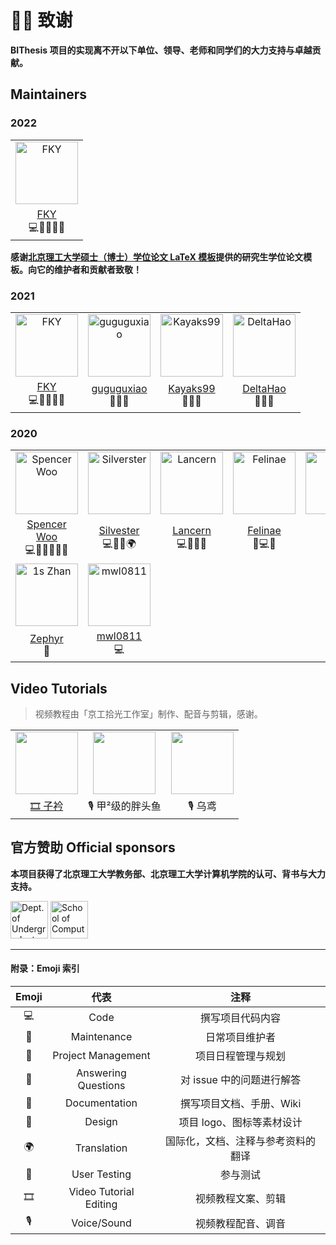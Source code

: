 <script setup>
import { VPTeamMembers } from 'vitepress/theme'

const members = [
  // {
  //   avatar: 'https://www.github.com/yyx990803.png',
  //   name: 'Evan You',
  //   title: 'Creator',
  //   links: [
  //     { icon: 'github', link: 'https://github.com/yyx990803' },
  //     { icon: 'twitter', link: 'https://twitter.com/youyuxi' }
  //   ]
  // },
]
</script>

# 🙇‍♂️ 致谢

**BIThesis 项目的实现离不开以下单位、领导、老师和同学们的大力支持与卓越贡献。**

## Maintainers

### 2022

<table>
  <tr>
    <td align="center"><img src="https://i.loli.net/2020/05/29/Z1YFSty6LRJl8Oc.png" width="100px" alt="FKY"></td>
  </tr>
  <tr>
    <td align="center"><a href="https://github.com/fky2015">FKY</a><br>💻🚧📆💬📖</td>
  </tr>
</table>

**感谢[北京理工大学硕士（博士）学位论文 LaTeX 模板](https://github.com/BIT-thesis/LaTeX-template)提供的研究生学位论文模板。向它的维护者和贡献者致敬！**

### 2021


<VPTeamMembers size="small" :members="members" />

<table>
  <tr>
    <td align="center"><img src="https://i.loli.net/2020/05/29/Z1YFSty6LRJl8Oc.png" width="100px" alt="FKY"></td>
    <td align="center"><img src="https://i.loli.net/2021/01/14/zDawdylekZKq9op.png" width="100px" alt="guguguxiao"></td>
    <td align="center"><img src="https://i.loli.net/2021/01/14/QAMhBaGvle9PbjY.png" width="100px" alt="Kayaks99"></td>
    <td align="center"><img src="https://i.loli.net/2021/01/14/s9RAkaCFWpoBLub.png" width="100px" alt="DeltaHao"></td>
  </tr>
  <tr>
    <td align="center"><a href="https://github.com/fky2015">FKY</a><br>💻🚧📆💬📖</td>
    <td align="center"><a href="https://github.com/guguguxiao">guguguxiao</a><br>🚧💬📖</td>
    <td align="center"><a href="https://github.com/Kayaks99">Kayaks99</a><br>🚧💬📖</td>
    <td align="center"><a href="https://github.com/DeltaHao">DeltaHao</a><br>🚧💬📖</td>
  </tr>
</table>

### 2020

<table>
  <tr>
    <td align="center"><img src="https://i.loli.net/2020/03/10/KqToYeg1buLGwsh.png" width="100px" alt="Spencer Woo"></td>
    <td align="center"><img src="https://i.loli.net/2020/03/10/pYkbBwm3nRrhzcT.png" width="100px" alt="Silverster"></td>
    <td align="center"><img src="https://i.loli.net/2020/05/29/SL6KApDxuYqPjk3.png" width="100px" alt="Lancern"></td>
    <td align="center"><img src="https://i.loli.net/2020/03/10/rRogJdmUFv7iDx3.png" width="100px" alt="Felinae"></td>
    <td align="center"><img src="https://i.loli.net/2020/05/29/Z1YFSty6LRJl8Oc.png" width="100px" alt="FKY"></td>
  </tr>
  <tr>
    <td align="center"><a href="https://github.com/BITNP">Spencer Woo</a><br>💻🚧📆💬📖🎨</td>
    <td align="center"><a href="https://github.com/Silverster98">Silvester</a><br>💻🚧📖🌍</td>
    <td align="center"><a href="https://github.com/Lancern">Lancern</a><br>💻🚧📖💬</td>
    <td align="center"><a href="https://github.com/felinae98">Felinae</a><br>📓💻💬</td>
    <td align="center"><a href="https://github.com/fky2015">FKY</a><br>🚧📖</td>
  </tr>
  <tr>
    <td align="center"><img src="https://i.loli.net/2020/03/10/fTCIvEurgi5ezWA.png" width="100px" alt="1s Zhan"></td>
    <td align="center"><img src="https://i.loli.net/2020/03/27/w2EyRtAsxpivJMO.png" width="100px" alt="mwl0811"></td>
  </tr>
  <tr>
    <td align="center"><a href="https://github.com/Zephyr1106">Zephyr</a><br>📓</td>
    <td align="center"><a href="https://github.com/mwl0811">mwl0811</a><br>💻</td>
  </tr>
</table>

## Video Tutorials

> 视频教程由「京工拾光工作室」制作、配音与剪辑，感谢。

<table>
  <tr>
    <td align="center"><img src="https://i.loli.net/2020/04/22/1REvcJuP4iLYfQp.jpg" width="100px" alt=""></td>
    <td align="center"><img src="https://i.loli.net/2020/04/22/d93DQvqIABJcPOm.jpg" width="100px" alt=""></td>
    <td align="center"><img src="https://i.loli.net/2020/04/22/81cFkyVpwQZq4O5.jpg" width="100px" alt=""></td>
  </tr>
  <tr>
    <td align="center"><a href="https://github.com/ZIJIN-Evan">🎞 子衿</a></td>
    <td align="center">🎙 甲²级的胖头鱼</td>
    <td align="center">🎙 乌鸢</td>
  </tr>
</table>

## 官方赞助 Official sponsors

**本项目获得了北京理工大学教务部、北京理工大学计算机学院的认可、背书与大力支持。**

<a href="http://jwc.bit.edu.cn"><img src="https://i.loli.net/2020/03/10/5lVXDqyHCOSczjh.png" alt="Dept. of Undergraduate Academic Affairs" width="auto" height="60px"/></a> <a href="http://cs.bit.edu.cn"><img src="https://i.loli.net/2020/03/10/bXHpTfwm1jdBuCS.png" alt="School of Computer Science and Technology, BIT" width="auto" height="60px"/></a>

---

<h4>附录：Emoji 索引</h4>

| Emoji |          代表          |                注释                |
| :---: | :--------------------: | :--------------------------------: |
|  💻   |          Code          |          撰写项目代码内容          |
|  🚧   |      Maintenance       |           日常项目维护者           |
|  📆   |   Project Management   |         项目日程管理与规划         |
|  💬   |  Answering Questions   |     对 issue 中的问题进行解答      |
|  📖   |     Documentation      |      撰写项目文档、手册、Wiki      |
|  🎨   |         Design         |     项目 logo、图标等素材设计      |
|  🌍   |      Translation       | 国际化，文档、注释与参考资料的翻译 |
|  📓   |      User Testing      |              参与测试              |
|   🎞   | Video Tutorial Editing |         视频教程文案、剪辑         |
|   🎙   |      Voice/Sound       |         视频教程配音、调音         |
